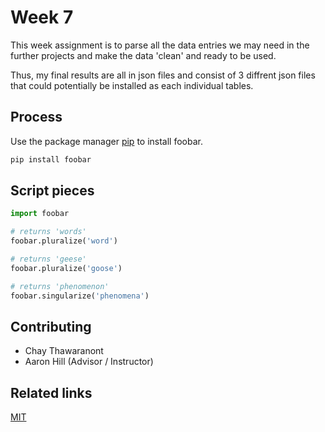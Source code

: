 # Week 7 
This week assignment is to parse all the data entries we may need in the further projects and make the data 'clean' and ready to be used. 

Thus, my final results are all in json files and consist of 3 diffrent json files that could potentially be installed as each individual tables. 
## Process

Use the package manager [pip](https://pip.pypa.io/en/stable/) to install foobar.

```bash
pip install foobar
```

## Script pieces

```python
import foobar

# returns 'words'
foobar.pluralize('word')

# returns 'geese'
foobar.pluralize('goose')

# returns 'phenomenon'
foobar.singularize('phenomena')
```

## Contributing
- Chay Thawaranont 
- Aaron Hill (Advisor / Instructor)

## Related links
[MIT](https://choosealicense.com/licenses/mit/)
